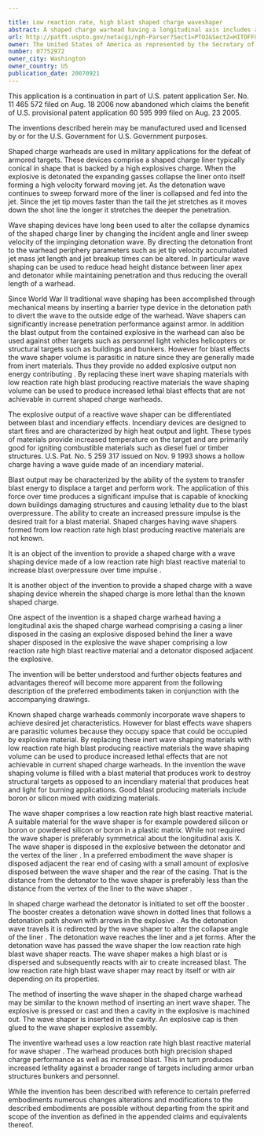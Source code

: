 ```yaml
---

title: Low reaction rate, high blast shaped charge waveshaper
abstract: A shaped charge warhead having a longitudinal axis includes a casing; a liner disposed in the casing; an explosive disposed behind the liner; a wave shaper disposed in the explosive, the wave shaper comprising a low reaction rate high blast reactive material; and a detonator disposed adjacent the explosive. Preferably, the wave shaper is symmetrical about the longitudinal axis. The low reaction rate, high-blast material may be, for example, one of powdered silicon or boron and powdered silicon or boron in a plastic matrix.
url: http://patft.uspto.gov/netacgi/nph-Parser?Sect1=PTO2&Sect2=HITOFF&p=1&u=%2Fnetahtml%2FPTO%2Fsearch-adv.htm&r=1&f=G&l=50&d=PALL&S1=07752972&OS=07752972&RS=07752972
owner: The United States of America as represented by the Secretary of the Army
number: 07752972
owner_city: Washington
owner_country: US
publication_date: 20070921
---
```

This application is a continuation in part of U.S. patent application Ser. No. 11 465 572 filed on Aug. 18 2006 now abandoned which claims the benefit of U.S. provisional patent application 60 595 999 filed on Aug. 23 2005.

The inventions described herein may be manufactured used and licensed by or for the U.S. Government for U.S. Government purposes.

Shaped charge warheads are used in military applications for the defeat of armored targets. These devices comprise a shaped charge liner typically conical in shape that is backed by a high explosives charge. When the explosive is detonated the expanding gasses collapse the liner onto itself forming a high velocity forward moving jet. As the detonation wave continues to sweep forward more of the liner is collapsed and fed into the jet. Since the jet tip moves faster than the tail the jet stretches as it moves down the shot line the longer it stretches the deeper the penetration.

Wave shaping devices have long been used to alter the collapse dynamics of the shaped charge liner by changing the incident angle and liner sweep velocity of the impinging detonation wave. By directing the detonation front to the warhead periphery parameters such as jet tip velocity accumulated jet mass jet length and jet breakup times can be altered. In particular wave shaping can be used to reduce head height distance between liner apex and detonator while maintaining penetration and thus reducing the overall length of a warhead.

Since World War II traditional wave shaping has been accomplished through mechanical means by inserting a barrier type device in the detonation path to divert the wave to the outside edge of the warhead. Wave shapers can significantly increase penetration performance against armor. In addition the blast output from the contained explosive in the warhead can also be used against other targets such as personnel light vehicles helicopters or structural targets such as buildings and bunkers. However for blast effects the wave shaper volume is parasitic in nature since they are generally made from inert materials. Thus they provide no added explosive output non energy contributing . By replacing these inert wave shaping materials with low reaction rate high blast producing reactive materials the wave shaping volume can be used to produce increased lethal blast effects that are not achievable in current shaped charge warheads.

The explosive output of a reactive wave shaper can be differentiated between blast and incendiary effects. Incendiary devices are designed to start fires and are characterized by high heat output and light. These types of materials provide increased temperature on the target and are primarily good for igniting combustible materials such as diesel fuel or timber structures. U.S. Pat. No. 5 259 317 issued on Nov. 9 1993 shows a hollow charge having a wave guide made of an incendiary material.

Blast output may be characterized by the ability of the system to transfer blast energy to displace a target and perform work. The application of this force over time produces a significant impulse that is capable of knocking down buildings damaging structures and causing lethality due to the blast overpressure. The ability to create an increased pressure impulse is the desired trait for a blast material. Shaped charges having wave shapers formed from low reaction rate high blast producing reactive materials are not known.

It is an object of the invention to provide a shaped charge with a wave shaping device made of a low reaction rate high blast reactive material to increase blast overpressure over time impulse .

It is another object of the invention to provide a shaped charge with a wave shaping device wherein the shaped charge is more lethal than the known shaped charge.

One aspect of the invention is a shaped charge warhead having a longitudinal axis the shaped charge warhead comprising a casing a liner disposed in the casing an explosive disposed behind the liner a wave shaper disposed in the explosive the wave shaper comprising a low reaction rate high blast reactive material and a detonator disposed adjacent the explosive.

The invention will be better understood and further objects features and advantages thereof will become more apparent from the following description of the preferred embodiments taken in conjunction with the accompanying drawings.

Known shaped charge warheads commonly incorporate wave shapers to achieve desired jet characteristics. However for blast effects wave shapers are parasitic volumes because they occupy space that could be occupied by explosive material. By replacing these inert wave shaping materials with low reaction rate high blast producing reactive materials the wave shaping volume can be used to produce increased lethal effects that are not achievable in current shaped charge warheads. In the invention the wave shaping volume is filled with a blast material that produces work to destroy structural targets as opposed to an incendiary material that produces heat and light for burning applications. Good blast producing materials include boron or silicon mixed with oxidizing materials.

The wave shaper comprises a low reaction rate high blast reactive material. A suitable material for the wave shaper is for example powdered silicon or boron or powdered silicon or boron in a plastic matrix. While not required the wave shaper is preferably symmetrical about the longitudinal axis X. The wave shaper is disposed in the explosive between the detonator and the vertex of the liner . In a preferred embodiment the wave shaper is disposed adjacent the rear end of casing with a small amount of explosive disposed between the wave shaper and the rear of the casing. That is the distance from the detonator to the wave shaper is preferably less than the distance from the vertex of the liner to the wave shaper .

In shaped charge warhead the detonator is initiated to set off the booster . The booster creates a detonation wave shown in dotted lines that follows a detonation path shown with arrows in the explosive . As the detonation wave travels it is redirected by the wave shaper to alter the collapse angle of the liner . The detonation wave reaches the liner and a jet forms. After the detonation wave has passed the wave shaper the low reaction rate high blast wave shaper reacts. The wave shaper makes a high blast or is dispersed and subsequently reacts with air to create increased blast. The low reaction rate high blast wave shaper may react by itself or with air depending on its properties.

The method of inserting the wave shaper in the shaped charge warhead may be similar to the known method of inserting an inert wave shaper. The explosive is pressed or cast and then a cavity in the explosive is machined out. The wave shaper is inserted in the cavity. An explosive cap is then glued to the wave shaper explosive assembly.

The inventive warhead uses a low reaction rate high blast reactive material for wave shaper . The warhead produces both high precision shaped charge performance as well as increased blast. This in turn produces increased lethality against a broader range of targets including armor urban structures bunkers and personnel.

While the invention has been described with reference to certain preferred embodiments numerous changes alterations and modifications to the described embodiments are possible without departing from the spirit and scope of the invention as defined in the appended claims and equivalents thereof.


